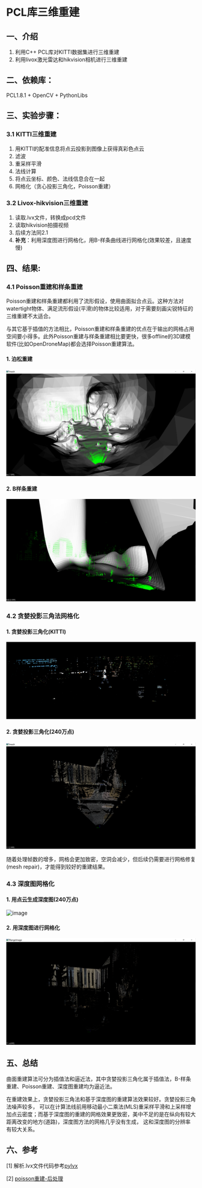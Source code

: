 # PCL库三维重建
## 一、介绍
1. 利用C++ PCL库对KITTI数据集进行三维重建
2. 利用livox激光雷达和hikvision相机进行三维重建

## 二、依赖库：
PCL1.8.1 + OpenCV + PythonLibs

## 三、实验步骤：
### 3.1 KITTI三维重建
1. 用KITTI的配准信息将点云投影到图像上获得真彩色点云
2. 滤波  
3. 重采样平滑 
4. 法线计算 
5. 将点云坐标、颜色、法线信息合在一起 
6. 网格化（贪心投影三角化，Poisson重建）

### 3.2 Livox-hikvision三维重建
1. 读取.lvx文件，转换成pcd文件
2. 读取hikvision拍摄视频
3. 后续方法同2.1
4. **补充**：利用深度图进行网格化，用B-样条曲线进行网格化(效果较差，且速度慢)

## 四、结果:
### 4.1 Poisson重建和样条重建
Poisson重建和样条重建都利用了流形假设，使用曲面拟合点云。这种方法对watertight物体、满足流形假设(平滑)的物体比较适用，对于需要刻画尖锐特征的三维重建不太适合。

与其它基于插值的方法相比，Poisson重建和样条重建的优点在于输出的网格占用空间要小得多。此外Poisson重建与样条重建相比要更快，很多offline的3D建模软件(比如OpenDroneMap)都会选择Poisson重建算法。


#### 1. 泊松重建
![Poisson](./result/poisson.png)

#### 2. B样条重建
![Bspline](./result/bspline.png)

### 4.2 贪婪投影三角法网格化

#### 1. 贪婪投影三角化(KITTI)

![image](./result/greedy_tri.png)

#### 2. 贪婪投影三角化(240万点)

![image](./result/greedy_tri_lvx.png)

随着处理帧数的增多，网格会更加致密，空洞会减少，但后续仍需要进行网格修复(mesh repair)，才能得到较好的重建结果。

### 4.3 深度图网格化

#### 1. 用点云生成深度图(240万点)

![image](./result/rangeImage.png)

#### 2. 用深度图进行网格化

![image](./result/rangeImage_reconstruction_color.png)



## 五、总结
曲面重建算法可分为插值法和逼近法，其中贪婪投影三角化属于插值法，B-样条重建、Poisson重建、深度图重建均为逼近法。

在重建效果上，贪婪投影三角法和基于深度图的重建算法效果较好。贪婪投影三角法噪声较多，
可以在计算法线前用移动最小二乘法(MLS)重采样平滑和上采样增加点云密度；而基于深度图的重建的网格效果更致密，美中不足的是在纵向有较大距离改变的地方(道路)，深度图方法的网格几乎没有生成，
这和深度图的分辨率有较大关系。

## 六、参考
[1] 解析.lvx文件代码参考[pylvx](https://github.com/Jaesirky/pylvx)

[2] [poisson重建-后处理](https://blog.csdn.net/u012750702/article/details/53351941)
